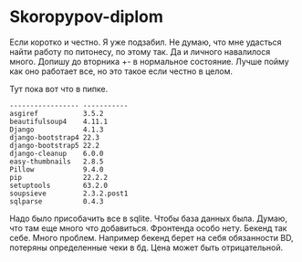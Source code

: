 # Skoropypov-diplom
Если коротко и честно. Я уже подзабил. Не думаю, что мне удасться найти работу по питонесу, по этому так. Да и личного навалилося много. Допишу до вторника +- в нормальное состояние. 
Лучше пойму как оно работает все, но это такое если честно в целом. 

Тут пока вот что в пипке.

```Package           Version
----------------- -----------
asgiref           3.5.2
beautifulsoup4    4.11.1
Django            4.1.3
django-bootstrap4 22.3
django-bootstrap5 22.2
django-cleanup    6.0.0
easy-thumbnails   2.8.5
Pillow            9.4.0
pip               22.2.2
setuptools        63.2.0
soupsieve         2.3.2.post1
sqlparse          0.4.3
```

Надо было присобачить все в sqlite. Чтобы база данных была. 
Думаю, что там еще много что добавиться. Фронтенда особо нету. Бекенд так себе. Много проблем. Например бекенд берет на себя обязанности BD, потеряны определенные чеки в бд. Цена может быть отрицательной. 
